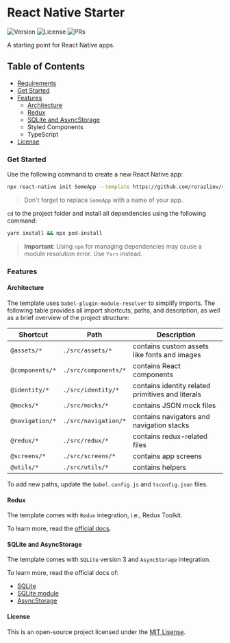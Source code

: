 # React Native Starter

![Version](https://img.shields.io/github/package-json/v/rorazliev/react-native-starter) ![License](https://img.shields.io/github/license/rorazliev/react-native-starter) ![PRs](https://img.shields.io/badge/PRs-welcome-brightgreen)

A starting point for React Native apps.

## Table of Contents

- [Requirements](#requirements)
- [Get Started](#get-started)
- [Features](#features)
  - [Architecture](#architecture)
  - [Redux](#redux)
  - [SQLite and AsyncStorage](#sqlite-and-asyncstorage)
  - Styled Components
  - TypeScript
- [License](#license)

### Get Started

Use the following command to create a new React Native app:

```sh
npx react-native init SomeApp --template https://github.com/rorazliev/react-native-starter.git
```

> Don't forget to replace `SomeApp` with a name of your app.

`cd` to the project folder and install all dependencies using the following command:

```sh
yarn install && npx pod-install
```

> **Important**: Using `npm` for managing dependencies may cause a module resolution error. Use `Yarn` instead.

### Features

#### Architecture

The template uses `babel-plugin-module-resolver` to simplify imports. The following table provides all import shortcuts, paths, and description, as well as a brief overview of the project structure:

| Shortcut | Path | Description |
|----------|------|-------------|
| `@assets/*` | `./src/assets/*` | contains custom assets like fonts and images |
| `@components/*` | `./src/components/*` | contains React components |
| `@identity/*` | `./src/identity/*` | contains identity related primitives and literals |
| `@mocks/*` | `./src/mocks/*` | contains JSON mock files |
| `@navigation/*` | `./src/navigation/*` | contains navigators and navigation stacks |
| `@redux/*` | `./src/redux/*` | contains redux-related files |
| `@screens/*` | `./src/screens/*` | contains app screens |
| `@utils/*` | `./src/utils/*` | contains helpers |

To add new paths, update the `babel.config.js` and `tsconfig.json` files.

#### Redux

The template comes with `Redux` integration, i.e., Redux Toolkit.

To learn more, read the [official docs](https://redux-toolkit.js.org/).

#### SQLite and AsyncStorage

The template comes with `SQLite` version 3 and `AsyncStorage` integration.

To learn more, read the official docs of:
- [SQLite](https://sqlite.org/docs.html)
- [SQLite module](https://github.com/andpor/react-native-sqlite-storage)
- [AsyncStorage](https://react-native-async-storage.github.io/async-storage/)

#### License

This is an open-source project licensed under the [MIT Lisense](LICENSE).
